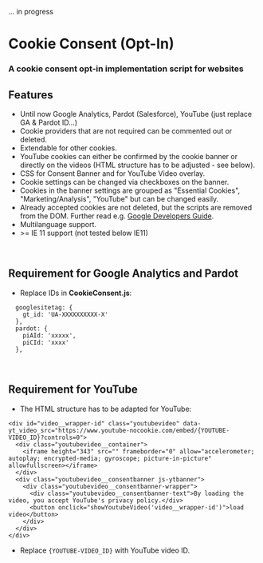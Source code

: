 ... in progress

# Cookie Consent (Opt-In)

### A cookie consent opt-in implementation script for websites

## Features
* Until now Google Analytics, Pardot (Salesforce), YouTube (just replace GA & Pardot ID...)
* Cookie providers that are not required can be commented out or deleted.
* Extendable for other cookies.
* YouTube cookies can either be confirmed by the cookie banner or directly on the videos (HTML structure has to be adjusted - see below).
* CSS for Consent Banner and for YouTube Video overlay.
* Cookie settings can be changed via checkboxes on the banner.
* Cookies in the banner settings are grouped as "Essential Cookies", "Marketing/Analysis", "YouTube" but can be changed easily.
* Already accepted cookies are not deleted, but the scripts are removed from the DOM. Further read e.g. [Google Developers Guide](https://developers.google.com/analytics/devguides/collection/gtagjs/user-opt-out).
* Multilanguage support.
* \>= IE 11 support (not tested below IE11)

<br>

## Requirement for Google Analytics and Pardot
* Replace IDs in **CookieConsent.js**:
```
  googlesitetag: {
    gt_id: 'UA-XXXXXXXXXX-X'
  },
  pardot: {
    piAId: 'xxxxx',
    piCId: 'xxxx'
  },
```

<br>

## Requirement for YouTube
* The HTML structure has to be adapted for YouTube:
```
<div id="video__wrapper-id" class="youtubevideo" data-yt_video_src="https://www.youtube-nocookie.com/embed/{YOUTUBE-VIDEO_ID}?controls=0">
  <div class="youtubevideo__container">
    <iframe height="343" src="" frameborder="0" allow="accelerometer; autoplay; encrypted-media; gyroscope; picture-in-picture" allowfullscreen></iframe>
  </div>
  <div class="youtubevideo__consentbanner js-ytbanner">
    <div class="youtubevideo__consentbanner-wrapper">
      <div class="youtubevideo__consentbanner-text">By loading the video, you accept YouTube's privacy policy.</div>
      <button onclick="showYoutubeVideo('video__wrapper-id')">load video</button>
    </div>
  </div>
</div>
```
* Replace `{YOUTUBE-VIDEO_ID}` with YouTube video ID.